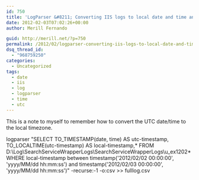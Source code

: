 ```yaml
---
id: 750
title: 'LogParser &#8211; Converting IIS logs to local date and time and filtering by date range'
date: 2012-02-03T07:02:26+00:00
author: Merill Fernando

guid: http://merill.net/?p=750
permalink: /2012/02/logparser-converting-iis-logs-to-local-date-and-time-and-filtering-by-date-range/
dsq_thread_id:
  - "968759250"
categories:
  - Uncategorized
tags:
  - date
  - iis
  - log
  - logparser
  - time
  - utc
---
```

This is a note to myself to remember how to convert the UTC date/time to the local timezone.

logparser "SELECT TO_TIMESTAMP(date, time) AS utc-timestamp, TO_LOCALTIME(utc-timestamp) AS local-timestamp,* FROM D:\Log\SearchServiceWrapperLogs\SearchServiceWrapperLogs\u_ex1202* WHERE local-timestamp between timestamp('2012/02/02 00:00:00', 'yyyy/MM/dd hh:mm:ss') and timestamp('2012/02/03 00:00:00', 'yyyy/MM/dd hh:mm:ss')" -recurse:-1 -o:csv >> fulllog.csv
